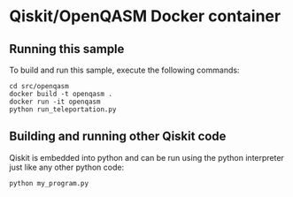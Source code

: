 # Qiskit/OpenQASM Docker container

## Running this sample

To build and run this sample, execute the following commands:

```
cd src/openqasm
docker build -t openqasm .
docker run -it openqasm
python run_teleportation.py 
```

## Building and running other Qiskit code

Qiskit is embedded into python and can be run using the python interpreter just like any other python code: 
```cmd
python my_program.py
```
